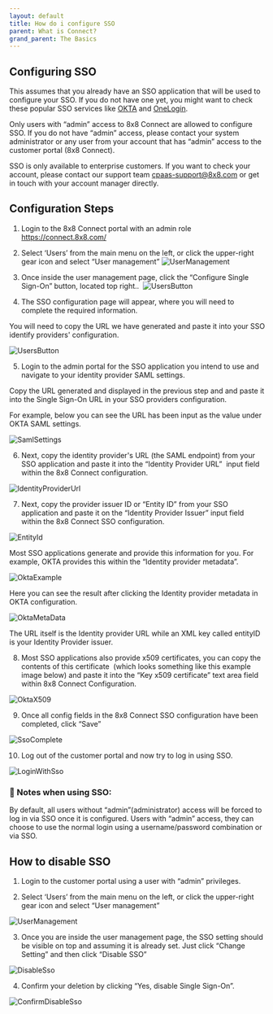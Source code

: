 ```yaml
---
layout: default
title: How do i configure SSO
parent: What is Connect?
grand_parent: The Basics
---
```


## Configuring SSO

This assumes that you already have an SSO application that will be used to configure your SSO. If you do not have one yet, you might want to check these popular SSO services like [OKTA](https://www.okta.com/products/single-sign-on/) and [OneLogin](https://www.onelogin.com/product/sso).  

Only users with “admin” access to 8x8 Connect are allowed to configure SSO. If you do not have “admin” access, please contact your system administrator or any user from your account that has “admin” access to the customer portal (8x8 Connect).  

SSO is only available to enterprise customers. If you want to check your account, please contact our support team [cpaas-support@8x8.com](mailto:cpaas-support@8x8.com) or get in touch with your account manager directly.

## Configuration Steps

1.  Login to the 8x8 Connect portal with an admin role https://connect.8x8.com/

2.  Select ‘Users’ from the main menu on the left, or click the upper-right gear icon and select “User management”
![UserManagement](/cpaas-wiki/image_assets/connect/UserManagement.png)
3.  Once inside the user management page, click the “Configure Single Sign-On” button, located top right.. 
![UsersButton](/cpaas-wiki/image_assets/connect/UsersButton.png)
4.  The SSO configuration page will appear, where you will need to complete the required information.  

You will need to copy the URL we have generated and paste it into your SSO identify providers' configuration.

![UsersButton](/cpaas-wiki/image_assets/connect/SsoConfig.png)

5.  Login to the admin portal for the SSO application you intend to use and navigate to your identity provider SAML settings. 

Copy the URL generated and displayed in the previous step and and paste it into the Single Sign-On URL in your SSO providers configuration.

For example, below you can see the URL has been input as the value under OKTA SAML settings.

![SamlSettings](/cpaas-wiki/image_assets/connect/SamlSettings.png)

6.  Next, copy the identity provider's URL (the SAML endpoint) from your SSO application and paste it into the “Identity Provider URL”  input field within the 8x8 Connect configuration.

![IdentityProviderUrl](/cpaas-wiki/image_assets/connect/IdentityProviderUrl.png)

7.  Next, copy the provider issuer ID or “Entity ID” from your SSO application and paste it on the “Identity Provider Issuer” input field within the 8x8 Connect SSO configuration.

![EntityId](/cpaas-wiki/image_assets/connect/EntityId.png)

Most SSO applications generate and provide this information for you. For example, OKTA provides this within the “Identity provider metadata”.

![OktaExample](/cpaas-wiki/image_assets/connect/OktaExample.png)

Here you can see the result after clicking the Identity provider metadata in OKTA configuration.

![OktaMetaData](/cpaas-wiki/image_assets/connect/OktaMetaData.png)

The URL itself is the Identity provider URL while an XML key called entityID is your Identity Provider issuer.

8.  Most SSO applications also provide x509 certificates, you can copy the contents of this certificate  (which looks something like this example image below) and paste it into the “Key x509 certificate” text area field within 8x8 Connect Configuration.  

![OktaX509](/cpaas-wiki/image_assets/connect/OktaX509.png)

9.  Once all config fields in the 8x8 Connect SSO configuration have been completed, click “Save”   

![SsoComplete](/cpaas-wiki/image_assets/connect/SsoComplete.png)

10.  Log out of the customer portal and now try to log in using SSO.

![LoginWithSso](/cpaas-wiki/image_assets/connect/LoginWithSso.png)

### 📘  Notes when using SSO:

By default, all users without “admin”(administrator) access will be forced to log in via SSO once it is configured. Users with “admin” access, they can choose to use the normal login using a username/password combination or via SSO.

## How to disable SSO

1.  Login to the customer portal using a user with “admin” privileges.

2.  Select ‘Users’ from the main menu on the left, or click the upper-right gear icon and select “User management”

![UserManagement](/cpaas-wiki/image_assets/connect/UserManagement.png)

3.  Once you are inside the user management page, the SSO setting should be visible on top and assuming it is already set. Just click “Change Setting” and then click “Disable SSO”

![DisableSso](/cpaas-wiki/image_assets/connect/DisableSso.png)

4.  Confirm your deletion by clicking “Yes, disable Single Sign-On”.

![ConfirmDisableSso](/cpaas-wiki/image_assets/connect/ConfirmDisableSso.png)
